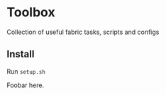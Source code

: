 Toolbox
=======

Collection of useful fabric tasks, scripts and configs

Install
-------
Run `setup.sh`

Foobar here.
